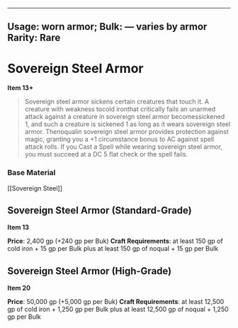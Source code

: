 
---
Usage: worn armor;
Bulk: — varies by armor
Rarity: Rare
---

# Sovereign Steel Armor

**Item 13+**

> Sovereign steel armor sickens certain creatures that touch it. A creature with weakness tocold ironthat critically fails an unarmed attack against a creature in sovereign steel armor becomessickened 1, and such a creature is sickened 1 as long as it wears sovereign steel armor. Thenoqualin sovereign steel armor provides protection against magic, granting you a +1 circumstance bonus to AC against spell attack rolls. If you Cast a Spell while wearing sovereign steel armor, you must succeed at a DC 5 flat check or the spell fails.

### Base Material

[[Sovereign Steel]]


## Sovereign Steel Armor (Standard-Grade)

**Item 13**

 
**Price**: 2,400 gp (+240 gp per Buk)
**Craft Requirements**: at least 150 gp of cold iron + 15 gp per Bulk plus at least 150 gp of noqual + 15 gp per Bulk


## Sovereign Steel Armor (High-Grade)

**Item 20**

 
**Price**: 50,000 gp (+5,000 gp per Buk)
**Craft Requirements**: at least 12,500 gp of cold iron + 1,250 gp per Bulk plus at least 12,500 gp of noqual + 1,250 gp per Bulk

